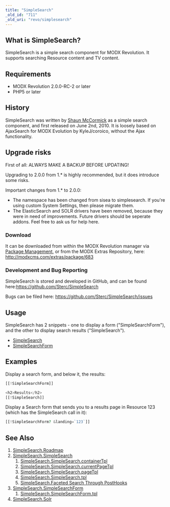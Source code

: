 ```yaml
---
title: "SimpleSearch"
_old_id: "711"
_old_uri: "revo/simplesearch"
---
```


## What is SimpleSearch?

SimpleSearch is a simple search component for MODX Revolution. It supports searching Resource content and TV content.

## Requirements

- MODX Revolution 2.0.0-RC-2 or later
- PHP5 or later

## History

SimpleSearch was written by [Shaun McCormick](https://github.com/splittingred) as a simple search component, and first released on June 2nd, 2010. It is loosely based on AjaxSearch for MODX Evolution by KyleJ/coroico, without the Ajax functionality.

## Upgrade risks

First of all: ALWAYS MAKE A BACKUP BEFORE UPDATING!

Upgrading to 2.0.0 from 1.\* is highly recommended, but it does introduce some risks.

Important changes from 1.\* to 2.0.0:

- The namespace has been changed from sisea to simplesearch. If you're using custom System Settings, then please migrate them.
- The ElasticSearch and SOLR drivers have been removed, because they were in need of improvements. Future drivers should be seperate addons. Feel free to ask us for help here.

### Download

It can be downloaded from within the MODX Revolution manager via [Package Management](developing-in-modx/advanced-development/package-management "Package Management"), or from the MODX Extras Repository, here: <http://modxcms.com/extras/package/683>

### Development and Bug Reporting

SimpleSearch is stored and developed in GitHub, and can be found here:<https://github.com/Sterc/SimpleSearch>

Bugs can be filed here: <https://github.com/Sterc/SimpleSearch/issues>

## Usage

SimpleSearch has 2 snippets - one to display a form ("SimpleSearchForm"), and the other to display search results ("SimpleSearch").

- [SimpleSearch](extras/simplesearch/simplesearch "SimpleSearch.SimpleSearch")
- [SimpleSearchForm](extras/simplesearch/simplesearch.simplesearchform "SimpleSearch.SimpleSearchForm")

## Examples

Display a search form, and below it, the results:

``` php
[[!SimpleSearchForm]]

<h2>Results</h2>
[[!SimpleSearch]]
```

Display a Search form that sends you to a results page in Resource 123 (which has the SimpleSearch call in it):

``` php
[[!SimpleSearchForm? &landing=`123`]]
```

## See Also

1. [SimpleSearch.Roadmap](extras/simplesearch/simplesearch.roadmap)
2. [SimpleSearch.SimpleSearch](extras/simplesearch/simplesearch)
    1. [SimpleSearch.SimpleSearch.containerTpl](extras/simplesearch/simplesearch/containertpl)
    2. [SimpleSearch.SimpleSearch.currentPageTpl](extras/simplesearch/simplesearch/currentpagetpl)
    3. [SimpleSearch.SimpleSearch.pageTpl](extras/simplesearch/simplesearch/pagetpl)
    4. [SimpleSearch.SimpleSearch.tpl](extras/simplesearch/simplesearch/tpl)
    5. [SimpleSearch.Faceted Search Through PostHooks](extras/simplesearch/simplesearch/faceted-search-through-posthooks)
3. [SimpleSearch.SimpleSearchForm](extras/simplesearch/simplesearch.simplesearchform)
    1. [SimpleSearch.SimpleSearchForm.tpl](extras/simplesearch/simplesearch.simplesearchform/tpl)
4. [SimpleSearch.Solr](extras/simplesearch/simplesearch.solr)
